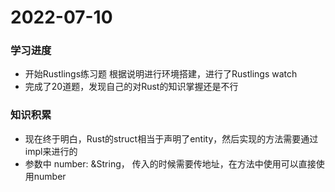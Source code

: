 # 2022-07-10

### 学习进度

- 开始Rustlings练习题 根据说明进行环境搭建，进行了Rustlings watch
- 完成了20道题，发现自己的对Rust的知识掌握还是不行

### 知识积累

- 现在终于明白，Rust的struct相当于声明了entity，然后实现的方法需要通过impl来进行的
- 参数中 number: &String， 传入的时候需要传地址，在方法中使用可以直接使用number
